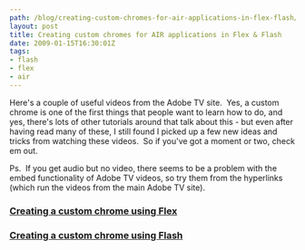 ```yaml
---
path: /blog/creating-custom-chromes-for-air-applications-in-flex-flash/
layout: post
title: Creating custom chromes for AIR applications in Flex & Flash
date: 2009-01-15T16:30:01Z
tags:
- flash
- flex
- air
---
```


Here's a couple of useful videos from the Adobe TV site.  Yes, a custom chrome is one of the first things that people want to learn how to do, and yes, there's lots of other tutorials around that talk about this - but even after having read many of these, I still found I picked up a few new ideas and tricks from watching these videos.  So if you've got a moment or two, check em out.

Ps.  If you get audio but no video, there seems to be a problem with the embed functionality of Adobe TV videos, so try them from the hyperlinks (which run the videos from the main Adobe TV site).

### [Creating a custom chrome using Flex](http://tv.adobe.com/#vi+f1472v1800)

### [Creating a custom chrome using Flash](http://tv.adobe.com/#vi+f1472v1500)